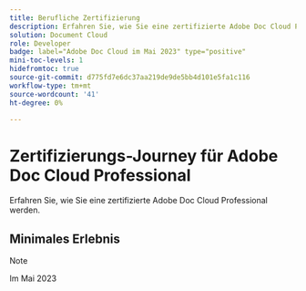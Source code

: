 ```yaml
---
title: Berufliche Zertifizierung
description: Erfahren Sie, wie Sie eine zertifizierte Adobe Doc Cloud Professional werden.
solution: Document Cloud
role: Developer
badge: label="Adobe Doc Cloud im Mai 2023" type="positive"
mini-toc-levels: 1
hidefromtoc: true
source-git-commit: d775fd7e6dc37aa219de9de5bb4d101e5fa1c116
workflow-type: tm+mt
source-wordcount: '41'
ht-degree: 0%

---
```


# Zertifizierungs-Journey für Adobe Doc Cloud Professional

Erfahren Sie, wie Sie eine zertifizierte Adobe Doc Cloud Professional werden.

## Minimales Erlebnis

>[!NOTE]
>
>Im Mai 2023

